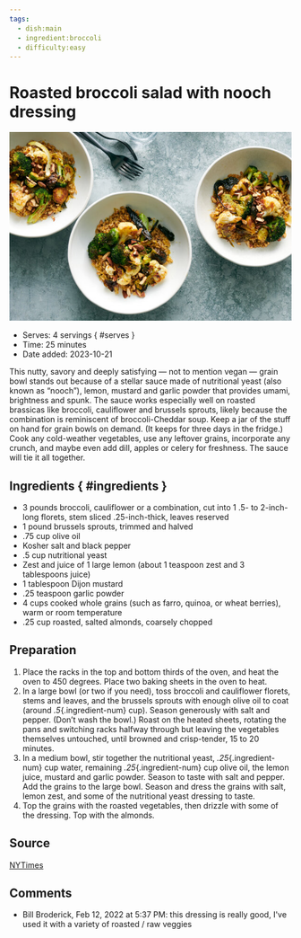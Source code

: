 ```yaml
---
tags:
  - dish:main
  - ingredient:broccoli
  - difficulty:easy
---
```

# Roasted broccoli salad with nooch dressing

![Recipe picture](../images/roasted_broccoli_salad-0.png)

- Serves: 4 servings
{ #serves }
- Time: 25 minutes
- Date added: 2023-10-21

This nutty, savory and deeply satisfying — not to mention vegan — grain bowl stands out because of a stellar sauce made of nutritional yeast (also known as “nooch”), lemon, mustard and garlic powder that provides umami, brightness and spunk. The sauce works especially well on roasted brassicas like broccoli, cauliflower and brussels sprouts, likely because the combination is reminiscent of broccoli-Cheddar soup. Keep a jar of the stuff on hand for grain bowls on demand. (It keeps for three days in the fridge.) Cook any cold-weather vegetables, use any leftover grains, incorporate any crunch, and maybe even add dill, apples or celery for freshness. The sauce will tie it all together.

## Ingredients { #ingredients }

- 3 pounds broccoli, cauliflower or a combination, cut into 1 .5- to 2-inch-long florets, stem sliced .25-inch-thick, leaves reserved
- 1 pound brussels sprouts, trimmed and halved
- .75 cup olive oil
- Kosher salt and black pepper
- .5 cup nutritional yeast
- Zest and juice of 1 large lemon (about 1 teaspoon zest and 3 tablespoons juice)
- 1 tablespoon Dijon mustard
- .25 teaspoon garlic powder
- 4 cups cooked whole grains (such as farro, quinoa, or wheat berries), warm or room temperature
- .25 cup roasted, salted almonds, coarsely chopped

## Preparation

1. Place the racks in the top and bottom thirds of the oven, and heat the oven to 450 degrees. Place two baking sheets in the oven to heat.
2. In a large bowl (or two if you need), toss broccoli and cauliflower florets, stems and leaves, and the brussels sprouts with enough olive oil to coat (around *.5*{.ingredient-num} cup). Season generously with salt and pepper. (Don’t wash the bowl.) Roast on the heated sheets, rotating the pans and switching racks halfway through but leaving the vegetables themselves untouched, until browned and crisp-tender, 15 to 20 minutes.
3. In a medium bowl, stir together the nutritional yeast, *.25*{.ingredient-num} cup water, remaining *.25*{.ingredient-num} cup olive oil, the lemon juice, mustard and garlic powder. Season to taste with salt and pepper. Add the grains to the large bowl. Season and dress the grains with salt, lemon zest, and some of the nutritional yeast dressing to taste.
4. Top the grains with the roasted vegetables, then drizzle with some of the dressing. Top with the almonds.

## Source

[NYTimes](https://cooking.nytimes.com/recipes/1022865-roasted-broccoli-grain-bowl-with-nooch-dressing)

## Comments

- Bill Broderick, Feb 12, 2022 at 5:37 PM: this dressing is really good, I've used it with a variety of roasted / raw veggies

